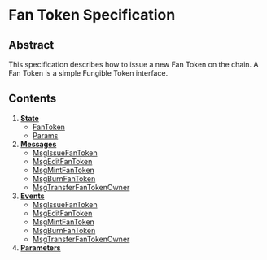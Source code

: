 # Fan Token Specification

## Abstract
This specification describes how to issue a new Fan Token on the chain. A Fan Token is a simple Fungible Token interface.

## Contents

1. **[State](01_state.md)**
    - [FanToken](01_state.md#FanToken)
    - [Params](01_state.md#Params)
2. **[Messages](02_messages.md)**
    - [MsgIssueFanToken](02_messages.md#MsgIssueFanToken)
    - [MsgEditFanToken](02_messages.md#MsgEditFanToken)
    - [MsgMintFanToken](02_messages.md#MsgMintFanToken)
    - [MsgBurnFanToken](02_messages.md#MsgBurnFanToken)
    - [MsgTransferFanTokenOwner](02_messages.md#MsgTransferFanTokenOwner)
3. **[Events](03_events.md)**
    - [MsgIssueFanToken](03_events.md#MsgIssueFanToken)
    - [MsgEditFanToken](03_events.md#MsgEditFanToken)
    - [MsgMintFanToken](03_events.md#MsgMintFanToken)
    - [MsgBurnFanToken](03_events.md#MsgBurnFanToken)
    - [MsgTransferFanTokenOwner](03_events.md#MsgTransferFanTokenOwner)
4. **[Parameters](04_params.md)**